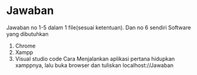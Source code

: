 # Jawaban
Jawaban no 1-5 dalam 1 file(sesuai ketentuan). Dan no 6 sendiri
Software yang dibutuhkan
1. Chrome
2. Xampp
3. Visual studio code 
Cara Menjalankan aplikasi pertana hidupkan xamppnya,
lalu buka browser dan tuliskan localhost://Jawaban

                          
